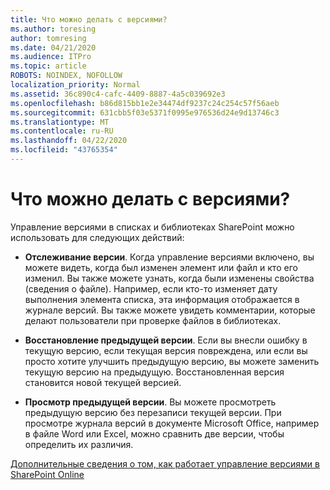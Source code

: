 ```yaml
---
title: Что можно делать с версиями?
ms.author: toresing
author: tomresing
ms.date: 04/21/2020
ms.audience: ITPro
ms.topic: article
ROBOTS: NOINDEX, NOFOLLOW
localization_priority: Normal
ms.assetid: 36c890c4-cafc-4409-8887-4a5c039692e3
ms.openlocfilehash: b86d815bb1e2e34474df9237c24c254c57f56aeb
ms.sourcegitcommit: 631cbb5f03e5371f0995e976536d24e9d13746c3
ms.translationtype: MT
ms.contentlocale: ru-RU
ms.lasthandoff: 04/22/2020
ms.locfileid: "43765354"
---
```

# <a name="what-can-i-do-with-versioning"></a>Что можно делать с версиями?

Управление версиями в списках и библиотеках SharePoint можно использовать для следующих действий:
  
- **Отслеживание версии**. Когда управление версиями включено, вы можете видеть, когда был изменен элемент или файл и кто его изменил. Вы также можете узнать, когда были изменены свойства (сведения о файле). Например, если кто-то изменяет дату выполнения элемента списка, эта информация отображается в журнале версий. Вы также можете увидеть комментарии, которые делают пользователи при проверке файлов в библиотеках. 
    
- **Восстановление предыдущей версии**. Если вы внесли ошибку в текущую версию, если текущая версия повреждена, или если вы просто хотите улучшить предыдущую версию, вы можете заменить текущую версию на предыдущую. Восстановленная версия становится новой текущей версией. 
    
- **Просмотр предыдущей версии**. Вы можете просмотреть предыдущую версию без перезаписи текущей версии. При просмотре журнала версий в документе Microsoft Office, например в файле Word или Excel, можно сравнить две версии, чтобы определить их различия. 
    
[Дополнительные сведения о том, как работает управление версиями в SharePoint Online](https://go.microsoft.com/fwlink/?linkid=875710)
  

